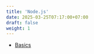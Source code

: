 ```yaml
---
title: 'Node.js'
date: 2025-03-25T07:17:00+07:00
draft: false
weight: 1
---
```


- [Basics](./basics)
